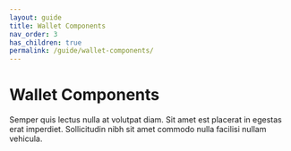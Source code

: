 ```yaml
---
layout: guide
title: Wallet Components
nav_order: 3
has_children: true
permalink: /guide/wallet-components/
---
```


# Wallet Components

Semper quis lectus nulla at volutpat diam. Sit amet est placerat in egestas erat imperdiet. Sollicitudin nibh sit amet commodo nulla facilisi nullam vehicula.
